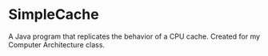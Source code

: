 # SimpleCache
 A Java program that replicates the behavior of a CPU cache. Created for my Computer Architecture class.
